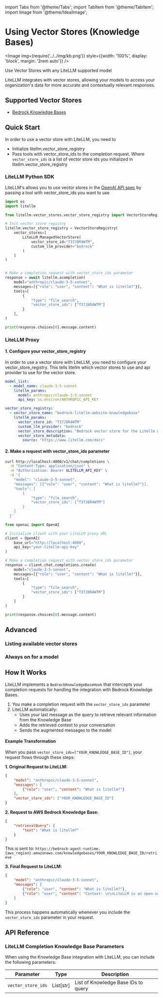 import Tabs from '@theme/Tabs';
import TabItem from '@theme/TabItem';
import Image from '@theme/IdealImage';

# Using Vector Stores (Knowledge Bases)

<Image 
  img={require('../../img/kb.png')}
  style={{width: '100%', display: 'block', margin: '2rem auto'}}
/>
<p style={{textAlign: 'left', color: '#666'}}>
  Use Vector Stores with any LiteLLM supported model
</p>


LiteLLM integrates with vector stores, allowing your models to access your organization's data for more accurate and contextually relevant responses.

## Supported Vector Stores
- [Bedrock Knowledge Bases](https://aws.amazon.com/bedrock/knowledge-bases/)

## Quick Start

In order to use a vector store with LiteLLM, you need to 

- Initialize litellm.vector_store_registry
- Pass tools with vector_store_ids to the completion request. Where `vector_store_ids` is a list of vector store ids you initialized in litellm.vector_store_registry

### LiteLLM Python SDK

LiteLLM's allows you to use vector stores in the [OpenAI API spec](https://platform.openai.com/docs/api-reference/chat/create) by passing a tool with vector_store_ids you want to use

```python showLineNumbers title="Basic Bedrock Knowledge Base Usage"
import os
import litellm

from litellm.vector_stores.vector_store_registry import VectorStoreRegistry, LiteLLM_ManagedVectorStore

# Init vector store registry
litellm.vector_store_registry = VectorStoreRegistry(
    vector_stores=[
        LiteLLM_ManagedVectorStore(
            vector_store_id="T37J8R4WTM",
            custom_llm_provider="bedrock"
        )
    ]
)


# Make a completion request with vector_store_ids parameter
response = await litellm.acompletion(
    model="anthropic/claude-3-5-sonnet", 
    messages=[{"role": "user", "content": "What is litellm?"}],
    tools=[
        {
            "type": "file_search",
            "vector_store_ids": ["T37J8R4WTM"]
        }
    ],
)

print(response.choices[0].message.content)
```

### LiteLLM Proxy

#### 1. Configure your vector_store_registry

In order to use a vector store with LiteLLM, you need to configure your vector_store_registry. This tells litellm which vector stores to use and api provider to use for the vector store.

<Tabs>
<TabItem value="config-yaml" label="config.yaml">

```yaml showLineNumbers title="config.yaml"
model_list:
  - model_name: claude-3-5-sonnet
    litellm_params:
      model: anthropic/claude-3-5-sonnet
      api_key: os.environ/ANTHROPIC_API_KEY

vector_store_registry:
  - vector_store_name: "bedrock-litellm-website-knowledgebase"
    litellm_params:
      vector_store_id: "T37J8R4WTM"
      custom_llm_provider: "bedrock"
      vector_store_description: "Bedrock vector store for the Litellm website knowledgebase"
      vector_store_metadata:
        source: "https://www.litellm.com/docs"

```

</TabItem>

<TabItem value="litellm-ui" label="LiteLLM UI">




</TabItem>

</Tabs>

#### 2. Make a request with vector_store_ids parameter

<Tabs>
<TabItem value="curl" label="Curl">

```bash showLineNumbers title="Curl Request to LiteLLM Proxy"
curl http://localhost:4000/v1/chat/completions \
  -H "Content-Type: application/json" \
  -H "Authorization: Bearer $LITELLM_API_KEY" \
  -d '{
    "model": "claude-3-5-sonnet",
    "messages": [{"role": "user", "content": "What is litellm?"}],
    "tools": [
        {
            "type": "file_search",
            "vector_store_ids": ["T37J8R4WTM"]
        }
    ]
  }'
```

</TabItem>

<TabItem value="openai-sdk" label="OpenAI Python SDK">

```python showLineNumbers title="OpenAI Python SDK Request"
from openai import OpenAI

# Initialize client with your LiteLLM proxy URL
client = OpenAI(
    base_url="http://localhost:4000",
    api_key="your-litellm-api-key"
)

# Make a completion request with vector_store_ids parameter
response = client.chat.completions.create(
    model="claude-3-5-sonnet",
    messages=[{"role": "user", "content": "What is litellm?"}],
    tools=[
        {
            "type": "file_search",
            "vector_store_ids": ["T37J8R4WTM"]
        }
    ]
)

print(response.choices[0].message.content)
```

</TabItem>
<TabItem value="litellm-ui" label="LiteLLM UI">



</TabItem>

</Tabs>

## Advanced

### Listing available vector stores

### Always on for a model

## How It Works

LiteLLM implements a `BedrockKnowledgeBaseHook` that intercepts your completion requests for handling the integration with Bedrock Knowledge Bases.

1. You make a completion request with the `vector_store_ids` parameter
2. LiteLLM automatically:
   - Uses your last message as the query to retrieve relevant information from the Knowledge Base
   - Adds the retrieved context to your conversation
   - Sends the augmented messages to the model

#### Example Transformation

When you pass `vector_store_ids=["YOUR_KNOWLEDGE_BASE_ID"]`, your request flows through these steps:

**1. Original Request to LiteLLM:**
```json
{
    "model": "anthropic/claude-3-5-sonnet",
    "messages": [
        {"role": "user", "content": "What is litellm?"}
    ],
    "vector_store_ids": ["YOUR_KNOWLEDGE_BASE_ID"]
}
```

**2. Request to AWS Bedrock Knowledge Base:**
```json
{
    "retrievalQuery": {
        "text": "What is litellm?"
    }
}
```
This is sent to: `https://bedrock-agent-runtime.{aws_region}.amazonaws.com/knowledgebases/YOUR_KNOWLEDGE_BASE_ID/retrieve`

**3. Final Request to LiteLLM:**
```json
{
    "model": "anthropic/claude-3-5-sonnet",
    "messages": [
        {"role": "user", "content": "What is litellm?"},
        {"role": "user", "content": "Context: \n\nLiteLLM is an open-source SDK to simplify LLM API calls across providers (OpenAI, Claude, etc). It provides a standardized interface with robust error handling, streaming, and observability tools."}
    ]
}
```

This process happens automatically whenever you include the `vector_store_ids` parameter in your request.

## API Reference

### LiteLLM Completion Knowledge Base Parameters

When using the Knowledge Base integration with LiteLLM, you can include the following parameters:

| Parameter | Type | Description |
|-----------|------|-------------|
| `vector_store_ids` | List[str] | List of Knowledge Base IDs to query |
